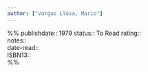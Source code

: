 ```yaml
---
author: ["Vargas Llosa, Mario"]
---
```

%%
publishdate:: 1979
status:: To Read
rating::  
notes::  
date-read::  
ISBN13::  
%%